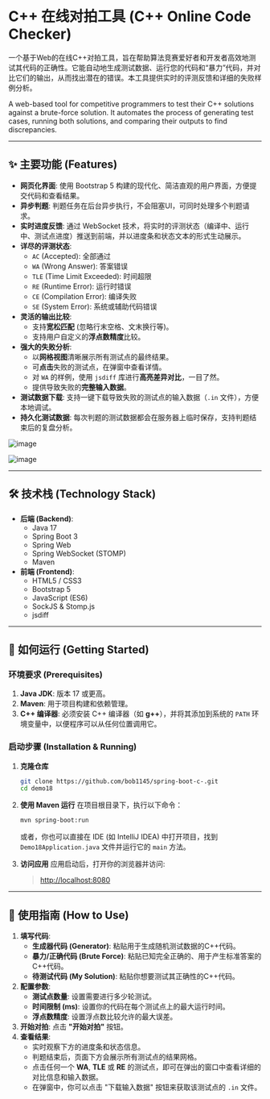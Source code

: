 # C++ 在线对拍工具 (C++ Online Code Checker)

一个基于Web的在线C++对拍工具，旨在帮助算法竞赛爱好者和开发者高效地测试其代码的正确性。它能自动地生成测试数据、运行您的代码和“暴力”代码，并对比它们的输出，从而找出潜在的错误。本工具提供实时的评测反馈和详细的失败样例分析。

A web-based tool for competitive programmers to test their C++ solutions against a brute-force solution. It automates the process of generating test cases, running both solutions, and comparing their outputs to find discrepancies.

---

## ✨ 主要功能 (Features)

*   **网页化界面**: 使用 Bootstrap 5 构建的现代化、简洁直观的用户界面，方便提交代码和查看结果。
*   **异步判题**: 判题任务在后台异步执行，不会阻塞UI，可同时处理多个判题请求。
*   **实时进度反馈**: 通过 WebSocket 技术，将实时的评测状态（编译中、运行中、测试点进度）推送到前端，并以进度条和状态文本的形式生动展示。
*   **详尽的评测状态**:
    *   `AC` (Accepted): 全部通过
    *   `WA` (Wrong Answer): 答案错误
    *   `TLE` (Time Limit Exceeded): 时间超限
    *   `RE` (Runtime Error): 运行时错误
    *   `CE` (Compilation Error): 编译失败
    *   `SE` (System Error): 系统或辅助代码错误
*   **灵活的输出比较**:
    *   支持**宽松匹配** (忽略行末空格、文末换行等)。
    *   支持用户自定义的**浮点数精度**比较。
*   **强大的失败分析**:
    *   以**网格视图**清晰展示所有测试点的最终结果。
    *   可**点击**失败的测试点，在弹窗中查看详情。
    *   对 `WA` 的样例，使用 `jsdiff` 库进行**高亮差异对比**，一目了然。
    *   提供导致失败的**完整输入数据**。
*   **测试数据下载**: 支持一键下载导致失败的测试点的输入数据（`.in` 文件），方便本地调试。
*   **持久化测试数据**: 每次判题的测试数据都会在服务器上临时保存，支持判题结束后的复盘分析。
  
![image](https://github.com/user-attachments/assets/f25354ca-f6de-4684-bd9d-317827fec9bb)

![image](https://github.com/user-attachments/assets/7d3d6a5f-d642-4adc-882d-a15e49aa0a79)



---

## 🛠️ 技术栈 (Technology Stack)

*   **后端 (Backend)**:
    *   Java 17
    *   Spring Boot 3
    *   Spring Web
    *   Spring WebSocket (STOMP)
    *   Maven
*   **前端 (Frontend)**:
    *   HTML5 / CSS3
    *   Bootstrap 5
    *   JavaScript (ES6)
    *   SockJS & Stomp.js
    *   jsdiff

---

## 🚀 如何运行 (Getting Started)

### 环境要求 (Prerequisites)

1.  **Java JDK**: 版本 17 或更高。
2.  **Maven**: 用于项目构建和依赖管理。
3.  **C++ 编译器**: 必须安装 C++ 编译器（如 **g++**），并将其添加到系统的 `PATH` 环境变量中，以便程序可以从任何位置调用它。

### 启动步骤 (Installation & Running)

1.  **克隆仓库**
    ```bash
    git clone https://github.com/bob1145/spring-boot-c-.git
    cd demo18
    ```

2.  **使用 Maven 运行**
    在项目根目录下，执行以下命令：
    ```bash
    mvn spring-boot:run
    ```
    或者，你也可以直接在 IDE (如 IntelliJ IDEA) 中打开项目，找到 `Demo18Application.java` 文件并运行它的 `main` 方法。

3.  **访问应用**
    应用启动后，打开你的浏览器并访问:
    > [http://localhost:8080](http://localhost:8080)

---

## 📖 使用指南 (How to Use)

1.  **填写代码**:
    *   **生成器代码 (Generator)**: 粘贴用于生成随机测试数据的C++代码。
    *   **暴力/正确代码 (Brute Force)**: 粘贴已知完全正确的、用于产生标准答案的C++代码。
    *   **待测试代码 (My Solution)**: 粘贴你想要测试其正确性的C++代码。
2.  **配置参数**:
    *   **测试点数量**: 设置需要进行多少轮测试。
    *   **时间限制 (ms)**: 设置你的代码在每个测试点上的最大运行时间。
    *   **浮点数精度**: 设置浮点数比较允许的最大误差。
3.  **开始对拍**: 点击 **"开始对拍"** 按钮。
4.  **查看结果**:
    *   实时观察下方的进度条和状态信息。
    *   判题结束后，页面下方会展示所有测试点的结果网格。
    *   点击任何一个 **WA**, **TLE** 或 **RE** 的测试点，即可在弹出的窗口中查看详细的对比信息和输入数据。
    *   在弹窗中，你可以点击 "下载输入数据" 按钮来获取该测试点的 `.in` 文件。
